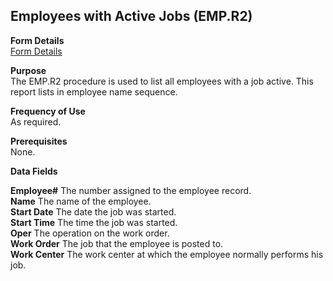 ##  Employees with Active Jobs (EMP.R2)

<PageHeader />

**Form Details**  
[ Form Details ](EMP-R2-1/README.md)   

**Purpose**  
The EMP.R2 procedure is used to list all employees with a job active. This
report lists in employee name sequence.

**Frequency of Use**  
As required.

**Prerequisites**  
None.

**Data Fields**

**Employee#** The number assigned to the employee record.  
**Name** The name of the employee.  
**Start Date** The date the job was started.  
**Start Time** The time the job was started.  
**Oper** The operation on the work order.  
**Work Order** The job that the employee is posted to.  
**Work Center** The work center at which the employee normally performs his
job.  
  
<badge text= "Version 8.10.57" vertical="middle" />

<PageFooter />